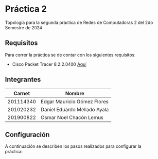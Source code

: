 # Práctica 2

Topología para la segunda práctica de Redes de Computadoras 2 del 2do Semestre de 2024

## Requisitos

Para correr la práctica se de contar con los siguientes requisitos:

- Cisco Packet Tracer 8.2.2.0400 [Aquí](https://www.netacad.com/portal/resources/packet-tracer)

## Integrantes

| Carnet      | Nombre                                 | 
|-------------|----------------------------------------|
|  201114340  |  Edgar Mauricio Gómez Flores           |
|  201020232  |  Daniel Eduardo Mellado Ayala          |
|  201900822  |  Osmar Noel Chacón Lemus               |

## Configuración

A continuación se describen los pasos realizados para configurar la práctica:

